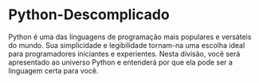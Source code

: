 # Python-Descomplicado
Python é uma das linguagens de programação mais populares e versáteis do mundo. Sua simplicidade e legibilidade tornam-na uma escolha ideal para programadores iniciantes e experientes. Nesta divisão, você será apresentado ao universo Python e entenderá por que ela pode ser a linguagem certa para você.
